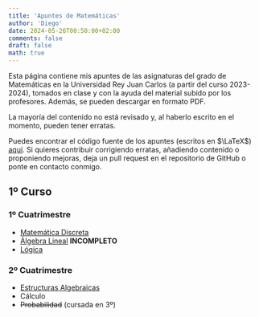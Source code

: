 ```yaml
---
title: 'Apuntes de Matemáticas'
author: 'Diego'
date: 2024-05-26T00:50:00+02:00
comments: false
draft: false
math: true
---
```

Esta página contiene mis apuntes de las asignaturas del grado de Matemáticas en la Universidad Rey Juan Carlos (a partir del curso 2023-2024), tomados en clase y con la ayuda del material subido por los profesores. Además, se pueden descargar en formato PDF.

La mayoría del contenido no está revisado y, al haberlo escrito en el momento, pueden tener erratas.

Puedes encontrar el código fuente de los apuntes (escritos en $\LaTeX$) [aquí](https://github.com/DiegoRodriguezT/apuntesmat). Si quieres contribuir corrigiendo erratas, añadiendo contenido o proponiendo mejoras, deja un pull request en el repositorio de GitHub o ponte en contacto conmigo. 
## 1º Curso

### 1º Cuatrimestre

- [Matemática Discreta](https://diiegorgueez.me/md-2324/)
- [Álgebra Lineal](https://diiegorgueez.me/al-2324/) **INCOMPLETO**
- [Lógica](https://diiegorgueez.me/lg-2324/)

### 2º Cuatrimestre
- [Estructuras Algebraicas](https://diiegorgueez.me/ea-2324/)
- Cálculo
- ~~Probabilidad~~ (cursada en 3º)
